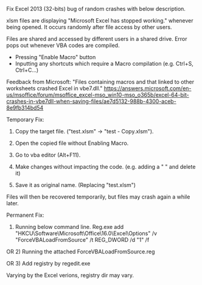 Fix Excel 2013 (32-bits) bug of random crashes with below description.

xlsm files are displaying "Microsoft Excel has stopped working." whenever being opened.
It occurs randomly after file access by other users.

  Files are shared and accessed by different users in a shared drive.
  Error pops out whenever VBA codes are compiled. 
  - Pressing "Enable Macro" button
  - Inputting any shortcuts which require a Macro compilation (e.g. Ctrl+S, Ctrl+C...)

Feedback from Microsoft:
  "Files containing macros and that linked to other worksheets crashed Excel in vbe7.dll."
  https://answers.microsoft.com/en-us/msoffice/forum/msoffice_excel-mso_win10-mso_o365b/excel-64-bit-crashes-in-vbe7dll-when-saving-files/ae7d5132-988b-4300-aceb-8e9fb314bd54

Temporary Fix:

  1) Copy the target file. ("test.xlsm" -> "test - Copy.xlsm"). 

  2) Open the copied file without Enabling Macro.

  3) Go to vba editor (Alt+F11).

  4) Make changes without impacting the code. (e.g. adding a " " and delete it)

  5) Save it as original name. (Replacing "test.xlsm")
  
Files will then be recovered temporarily, but files may crash again a while later.

Permanent Fix:
1) Running below command line.
Reg.exe add "HKCU\Software\Microsoft\Office\16.0\Excel\Options" /v "ForceVBALoadFromSource" /t REG_DWORD /d "1" /f

OR
2) Running the attached ForceVBALoadFromSource.reg

OR
3) Add registry by regedit.exe

Varying by the Excel verions, registry dir may vary.

